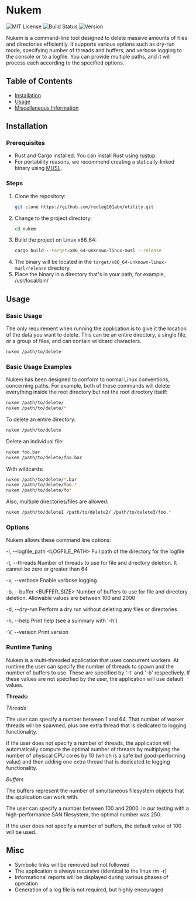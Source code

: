 # Nukem

![MIT License](https://img.shields.io/badge/license-MIT-blue.svg)
![Build Status](https://img.shields.io/github/actions/workflow/status/redleg101abn/utility/blank.yml?branch=main)
![Version](https://img.shields.io/badge/version-0.26.0--alpha-blue)

Nukem is a command-line tool designed to delete massive amounts of files and directories efficiently. 
It supports various options such as dry-run mode, specifying number of threads and buffers, and 
verbose logging to the console or to a logfile. You can provide multiple paths, and it will process 
each according to the specified options.

## Table of Contents
- [Installation](#installation)
- [Usage](#usage)
- [Miscellaneous Information](#misc)

## Installation

### Prerequisites
- Rust and Cargo installed. You can install Rust using [rustup](https://rustup.rs/).
- For portability reasons, we recommend creating a statically-linked binary using [MUSL](https://musl.libc.org/).

### Steps
1. Clone the repository:
    ```sh
    git clone https://github.com/redleg101abn/utility.git
    ```
2. Change to the project directory:
    ```sh
    cd nukem
    ```
3. Build the project on Linux x86_64:
    ```sh
    cargo build --target=x86_64-unknown-linux-musl --release
    ```
4. The binary will be located in the `target/x86_64-unknown-linux-musl/release` directory.
5. Place the binary in a directory that's in your path, for example, /usr/local/bin/

## Usage

### Basic Usage
The only requirement when running the application is to give it the 
location of the data you want to delete. This can be an entire directory, a single
file, or a group of files, and can contain wildcard characters.
```sh
nukem /path/to/delete
```

### Basic Usage Examples
Nukem has been designed to conform to normal Linux conventions, concerning paths. For example,
both of these commands will delete everything inside the root directory but not the root
directory itself:
```sh
nukem /path/to/delete/
nukem /path/to/delete/*
```
To delete an entire directory:
```sh
nukem /path/to/delete
```
Delete an individual file:
```sh 
nukem foo.bar
nukem /path/to/delete/foo.bar
```
With wildcards:
```sh
nukem /path/to/delete/*.bar
nukem /path/to/delete/foo.*
nukem /path/to/delete/fo*
```
Also, multiple directories/files are allowed:
```sh
nukem /path/to/delete1 /path/to/delete2/ /path/to/delete3/foo.*
```

### Options
Nukem allows these command line options:

-l, --logfile_path <LOGFILE_PATH>
Full path of the directory for the logfile

-t, --threads <THREADS>
Number of threads to use for file and directory deletion. It cannot be zero or greater than 64

-v, --verbose
Enable verbose logging

-b, --buffer <BUFFER_SIZE>
Number of buffers to use for file and directory deletion. Allowable values are between 100 and 2000

-d, --dry-run
Perform a dry run without deleting any files or directories

-h, --help
Print help (see a summary with '-h')

-V, --version
Print version

### Runtime Tuning
Nukem is a multi-threaded application that uses concurrent workers. At runtime the user
can specify the number of threads to spawn and the number of buffers to use. These are 
specified by '-t' and '-b' respectively. If these values are not specified by the user,
the application will use default values.

**Threads:**

_Threads_ 

The user can specify a number between 1 and 64. That number of worker threads will be spawned,
plus one extra thread that is dedicated to logging functionality.

If the user does not specify a number of threads, the application will automatically compute
the optimal number of threads by multiplying the number of physical CPU cores by 10 (which is
a safe but good-performing value) and then adding one extra thread that is dedicated to 
logging functionality.

_Buffers_

The buffers represent the number of simultaneous filesystem objects that the application can work with.

The user can specify a number between 100 and 2000. In our testing with a high-performance
SAN filesystem, the optimal number was 250.

If the user does not specify a number of buffers, the default value of 100 will be used.

## Misc

* Symbolic links will be removed but not followed
* The application is always recursive (identical to the linux rm -r)
* Informational reports will be displayed during various phases of operation
* Generation of a log file is not required, but highly encouraged
